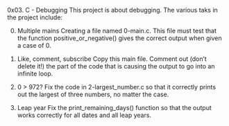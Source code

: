 0x03. C - Debugging
This project is about debugging. The various taks in the project include:

0. Multiple mains
Creating a file named 0-main.c.
This file must test that the function positive_or_negative() gives the correct output when given a case of 0.

1. Like, comment, subscribe
Copy this main file. 
Comment out (don’t delete it!) the part of the code that is causing the output to go into an infinite loop.

2. 0 > 972?
Fix the code in 2-largest_number.c so that it correctly prints out the largest of three numbers, no matter the case.

3. Leap year
Fix the print_remaining_days() function so that the output works correctly for all dates and all leap years.
